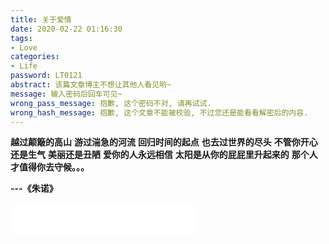 ```yaml
---
title: 关于爱情
date: 2020-02-22 01:16:30
tags:
- Love
categories:
- Life
password: LT0121
abstract: 该篇文章博主不想让其他人看见哟~
message: 输入密码后回车可见~
wrong_pass_message: 抱歉, 这个密码不对, 请再试试.
wrong_hash_message: 抱歉, 这个文章不能被校验, 不过您还是能看看解密后的内容.
---
```


<!--more-->

**越过颠簸的高山**
**游过湍急的河流**
**回归时间的起点**
**也去过世界的尽头**
**不管你开心还是生气**
**美丽还是丑陋**
**爱你的人永远相信**
**太阳是从你的屁屁里升起来的**
**那个人才值得你去守候。。。**

**---《朱诺》**



<iframe frameborder="no" border="0" marginwidth="0" marginheight="0" width=298 height=52 src="//music.163.com/outchain/player?type=2&id=537470060&auto=1&height=32"></iframe>

